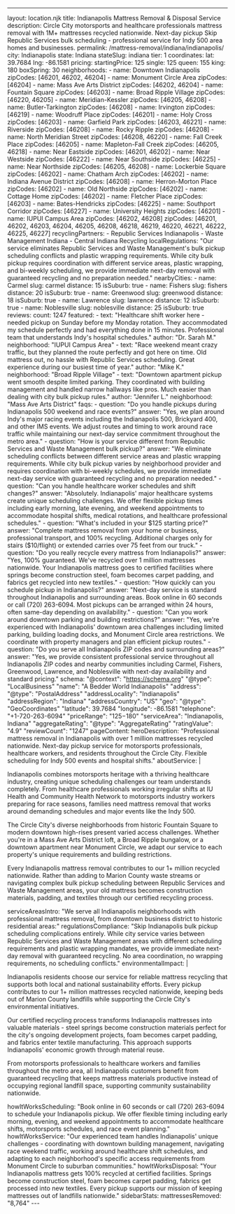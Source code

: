 ---
layout: location.njk
title: Indianapolis Mattress Removal & Disposal Service
description: Circle City motorsports and healthcare professionals mattress removal with 1M+ mattresses recycled nationwide. Next-day pickup Skip Republic Services bulk scheduling - professional service for Indy 500 area homes and businesses.
permalink: /mattress-removal/indiana/indianapolis/
city: Indianapolis state: Indiana stateSlug: indiana tier: 1 coordinates: lat: 39.7684 lng: -86.1581 pricing: startingPrice: 125 single: 125 queen: 155 king: 180 boxSpring: 30 neighborhoods: - name: Downtown Indianapolis zipCodes: [46201, 46202, 46204] - name: Monument Circle Area zipCodes: [46204] - name: Mass Ave Arts District zipCodes: [46202, 46204] - name: Fountain Square zipCodes: [46203] - name: Broad Ripple Village zipCodes: [46220, 46205] - name: Meridian-Kessler zipCodes: [46205, 46208] - name: Butler-Tarkington zipCodes: [46208] - name: Irvington zipCodes: [46219] - name: Woodruff Place zipCodes: [46201] - name: Holy Cross zipCodes: [46203] - name: Garfield Park zipCodes: [46203, 46221] - name: Riverside zipCodes: [46208] - name: Rocky Ripple zipCodes: [46208] - name: North Meridian Street zipCodes: [46208, 46220] - name: Fall Creek Place zipCodes: [46205] - name: Mapleton-Fall Creek zipCodes: [46205, 46218] - name: Near Eastside zipCodes: [46201, 46202] - name: Near Westside zipCodes: [46222] - name: Near Southside zipCodes: [46225] - name: Near Northside zipCodes: [46205, 46208] - name: Lockerbie Square zipCodes: [46202] - name: Chatham Arch zipCodes: [46202] - name: Indiana Avenue District zipCodes: [46208] - name: Herron-Morton Place zipCodes: [46202] - name: Old Northside zipCodes: [46202] - name: Cottage Home zipCodes: [46202] - name: Fletcher Place zipCodes: [46203] - name: Bates-Hendricks zipCodes: [46225] - name: Southport Corridor zipCodes: [46227] - name: University Heights zipCodes: [46201] - name: IUPUI Campus Area zipCodes: [46202, 46208] zipCodes: [46201, 46202, 46203, 46204, 46205, 46208, 46218, 46219, 46220, 46221, 46222, 46225, 46227] recyclingPartners: - Republic Services Indianapolis - Waste Management Indiana - Central Indiana Recycling localRegulations: "Our service eliminates Republic Services and Waste Management's bulk pickup scheduling conflicts and plastic wrapping requirements. While city bulk pickup requires coordination with different service areas, plastic wrapping, and bi-weekly scheduling, we provide immediate next-day removal with guaranteed recycling and no preparation needed." nearbyCities: - name: Carmel slug: carmel distance: 15 isSuburb: true - name: Fishers slug: fishers distance: 20 isSuburb: true - name: Greenwood slug: greenwood distance: 18 isSuburb: true - name: Lawrence slug: lawrence distance: 12 isSuburb: true - name: Noblesville slug: noblesville distance: 25 isSuburb: true reviews: count: 1247 featured: - text: "Healthcare shift worker here - needed pickup on Sunday before my Monday rotation. They accommodated my schedule perfectly and had everything done in 15 minutes. Professional team that understands Indy's hospital schedules." author: "Dr. Sarah M." neighborhood: "IUPUI Campus Area" - text: "Race weekend meant crazy traffic, but they planned the route perfectly and got here on time. Old mattress out, no hassle with Republic Services scheduling. Great experience during our busiest time of year." author: "Mike K." neighborhood: "Broad Ripple Village" - text: "Downtown apartment pickup went smooth despite limited parking. They coordinated with building management and handled narrow hallways like pros. Much easier than dealing with city bulk pickup rules." author: "Jennifer L." neighborhood: "Mass Ave Arts District" faqs: - question: "Do you handle pickups during Indianapolis 500 weekend and race events?" answer: "Yes, we plan around Indy's major racing events including the Indianapolis 500, Brickyard 400, and other IMS events. We adjust routes and timing to work around race traffic while maintaining our next-day service commitment throughout the metro area." - question: "How is your service different from Republic Services and Waste Management bulk pickup?" answer: "We eliminate scheduling conflicts between different service areas and plastic wrapping requirements. While city bulk pickup varies by neighborhood provider and requires coordination with bi-weekly schedules, we provide immediate next-day service with guaranteed recycling and no preparation needed." - question: "Can you handle healthcare worker schedules and shift changes?" answer: "Absolutely. Indianapolis' major healthcare systems create unique scheduling challenges. We offer flexible pickup times including early morning, late evening, and weekend appointments to accommodate hospital shifts, medical rotations, and healthcare professional schedules." - question: "What's included in your $125 starting price?" answer: "Complete mattress removal from your home or business, professional transport, and 100% recycling. Additional charges only for stairs ($10/flight) or extended carries over 75 feet from our truck." - question: "Do you really recycle every mattress from Indianapolis?" answer: "Yes, 100% guaranteed. We've recycled over 1 million mattresses nationwide. Your Indianapolis mattress goes to certified facilities where springs become construction steel, foam becomes carpet padding, and fabrics get recycled into new textiles." - question: "How quickly can you schedule pickup in Indianapolis?" answer: "Next-day service is standard throughout Indianapolis and surrounding areas. Book online in 60 seconds or call (720) 263-6094. Most pickups can be arranged within 24 hours, often same-day depending on availability." - question: "Can you work around downtown parking and building restrictions?" answer: "Yes, we're experienced with Indianapolis' downtown area challenges including limited parking, building loading docks, and Monument Circle area restrictions. We coordinate with property managers and plan efficient pickup routes." - question: "Do you serve all Indianapolis ZIP codes and surrounding areas?" answer: "Yes, we provide consistent professional service throughout all Indianapolis ZIP codes and nearby communities including Carmel, Fishers, Greenwood, Lawrence, and Noblesville with next-day availability and standard pricing." schema: "@context": "https://schema.org" "@type": "LocalBusiness" "name": "A Bedder World Indianapolis" "address": "@type": "PostalAddress" "addressLocality": "Indianapolis" "addressRegion": "Indiana" "addressCountry": "US" "geo": "@type": "GeoCoordinates" "latitude": 39.7684 "longitude": -86.1581 "telephone": "+1-720-263-6094" "priceRange": "$125-$180" "serviceArea": "Indianapolis, Indiana" "aggregateRating": "@type": "AggregateRating" "ratingValue": "4.9" "reviewCount": "1247" pageContent: heroDescription: "Professional mattress removal in Indianapolis with over 1 million mattresses recycled nationwide. Next-day pickup service for motorsports professionals, healthcare workers, and residents throughout the Circle City. Flexible scheduling for Indy 500 events and hospital shifts." aboutService: | <p>Indianapolis combines motorsports heritage with a thriving healthcare industry, creating unique scheduling challenges our team understands completely. From healthcare professionals working irregular shifts at IU Health and Community Health Network to motorsports industry workers preparing for race seasons, families need mattress removal that works around demanding schedules and major events like the Indy 500.</p> <p>The Circle City's diverse neighborhoods from historic Fountain Square to modern downtown high-rises present varied access challenges. Whether you're in a Mass Ave Arts District loft, a Broad Ripple bungalow, or a downtown apartment near Monument Circle, we adapt our service to each property's unique requirements and building restrictions.</p> <p>Every Indianapolis mattress removal contributes to our 1+ million recycled nationwide. Rather than adding to Marion County waste streams or navigating complex bulk pickup scheduling between Republic Services and Waste Management areas, your old mattress becomes construction materials, padding, and textiles through our certified recycling process.</p> serviceAreasIntro: "We serve all Indianapolis neighborhoods with professional mattress removal, from downtown business district to historic residential areas:" regulationsCompliance: "Skip Indianapolis bulk pickup scheduling complications entirely. While city service varies between Republic Services and Waste Management areas with different scheduling requirements and plastic wrapping mandates, we provide immediate next-day removal with guaranteed recycling. No area coordination, no wrapping requirements, no scheduling conflicts." environmentalImpact: | <p>Indianapolis residents choose our service for reliable mattress recycling that supports both local and national sustainability efforts. Every pickup contributes to our 1+ million mattresses recycled nationwide, keeping beds out of Marion County landfills while supporting the Circle City's environmental initiatives.</p> <p>Our certified recycling process transforms Indianapolis mattresses into valuable materials - steel springs become construction materials perfect for the city's ongoing development projects, foam becomes carpet padding, and fabrics enter textile manufacturing. This approach supports Indianapolis' economic growth through material reuse.</p> <p>From motorsports professionals to healthcare workers and families throughout the metro area, all Indianapolis customers benefit from guaranteed recycling that keeps mattress materials productive instead of occupying regional landfill space, supporting community sustainability nationwide.</p> howItWorksScheduling: "Book online in 60 seconds or call (720) 263-6094 to schedule your Indianapolis pickup. We offer flexible timing including early morning, evening, and weekend appointments to accommodate healthcare shifts, motorsports schedules, and race event planning." howItWorksService: "Our experienced team handles Indianapolis' unique challenges - coordinating with downtown building management, navigating race weekend traffic, working around healthcare shift schedules, and adapting to each neighborhood's specific access requirements from Monument Circle to suburban communities." howItWorksDisposal: "Your Indianapolis mattress gets 100% recycled at certified facilities. Springs become construction steel, foam becomes carpet padding, fabrics get processed into new textiles. Every pickup supports our mission of keeping mattresses out of landfills nationwide." sidebarStats: mattressesRemoved: "8,764" ---